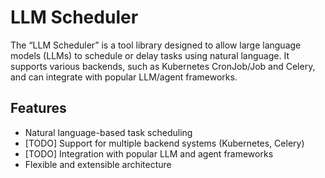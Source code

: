 # LLM Scheduler

The “LLM Scheduler” is a tool library designed to allow large language models (LLMs) to schedule or delay tasks using natural language. It supports various backends, such as Kubernetes CronJob/Job and Celery, and can integrate with popular LLM/agent frameworks.

## Features

- Natural language-based task scheduling
- [TODO] Support for multiple backend systems (Kubernetes, Celery)
- [TODO] Integration with popular LLM and agent frameworks
- Flexible and extensible architecture

